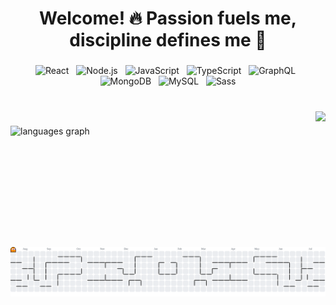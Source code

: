 <h1 align="center">Welcome! 🔥 Passion fuels me, discipline defines me 💪</h1>

###

<p align="center">
  <img src="https://cdn.jsdelivr.net/gh/devicons/devicon/icons/react/react-original.svg" alt="React" width="60"/>
  &nbsp;
  <img src="https://cdn.jsdelivr.net/gh/devicons/devicon/icons/nodejs/nodejs-original.svg" alt="Node.js" width="60"/>
  &nbsp;
  <img src="https://cdn.jsdelivr.net/gh/devicons/devicon/icons/javascript/javascript-original.svg" alt="JavaScript" width="60"/>
  &nbsp;
  <img src="https://cdn.jsdelivr.net/gh/devicons/devicon/icons/typescript/typescript-original.svg" alt="TypeScript" width="60"/>
  &nbsp;
  <img src="https://cdn.jsdelivr.net/gh/devicons/devicon/icons/graphql/graphql-plain.svg" alt="GraphQL" width="60"/>
  &nbsp;
  <img src="https://cdn.jsdelivr.net/gh/devicons/devicon/icons/mongodb/mongodb-original.svg" alt="MongoDB" width="60"/>
  &nbsp;
  <img src="https://cdn.jsdelivr.net/gh/devicons/devicon/icons/mysql/mysql-original.svg" alt="MySQL" width="60"/>
  &nbsp;
  <img src="https://cdn.jsdelivr.net/gh/devicons/devicon/icons/sass/sass-original.svg" alt="Sass" width="60"/>
</p>

###

<br clear="both">

<img align="right" height="200" src="https://camo.githubusercontent.com/4f8ea7bf8c207c4af40185e1954741322b7bcdcebbeb8355f216d187fc61132f/68747470733a2f2f692e67697068792e636f6d2f6d656469612f76312e59326c6b505463354d4749334e6a45784f4735704e327430596a52684d47593063574a364d3355354e444a7a636e467061576335615770314e544d304f485a324d6d5a684d435a6c634431324d563970626e526c636d35686246396e61575a66596e6c666157516d593351395a772f3130355450546c467271615731472f67697068792e676966"  />

###

<div align="left">
  <img src="https://github-readme-stats.vercel.app/api/top-langs?username=Angelrmatoz&locale=en&hide_title=false&layout=compact&card_width=320&langs_count=6&theme=github_dark&hide_border=true&order=2" height="150" alt="languages graph"  />
</div>

###

<br clear="both">
<br>

<picture>
  <source media="(prefers-color-scheme: dark)" srcset="https://raw.githubusercontent.com/Angelrmatoz/Angelrmatoz/output/pacman-contribution-graph-dark.svg">
  <source media="(prefers-color-scheme: light)" srcset="https://raw.githubusercontent.com/Angelrmatoz/Angelrmatoz/output/pacman-contribution-graph.svg">
  <img alt="pacman contribution graph" src="https://raw.githubusercontent.com/Angelrmatoz/Angelrmatoz/output/pacman-contribution-graph.svg">
</picture>

###
